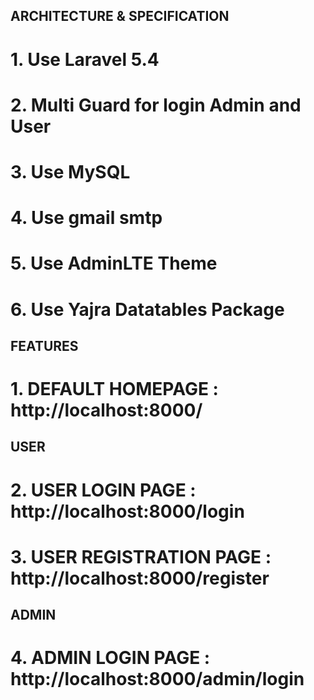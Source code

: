 ## ARCHITECTURE & SPECIFICATION
# 1. Use Laravel 5.4
# 2. Multi Guard for login Admin and User
# 3. Use MySQL
# 4. Use gmail smtp
# 5. Use AdminLTE Theme
# 6. Use Yajra Datatables Package

## FEATURES

# 1. DEFAULT HOMEPAGE : http://localhost:8000/

## USER
# 2. USER LOGIN PAGE : http://localhost:8000/login
# 3. USER REGISTRATION PAGE : http://localhost:8000/register

## ADMIN
# 4. ADMIN LOGIN PAGE : http://localhost:8000/admin/login





